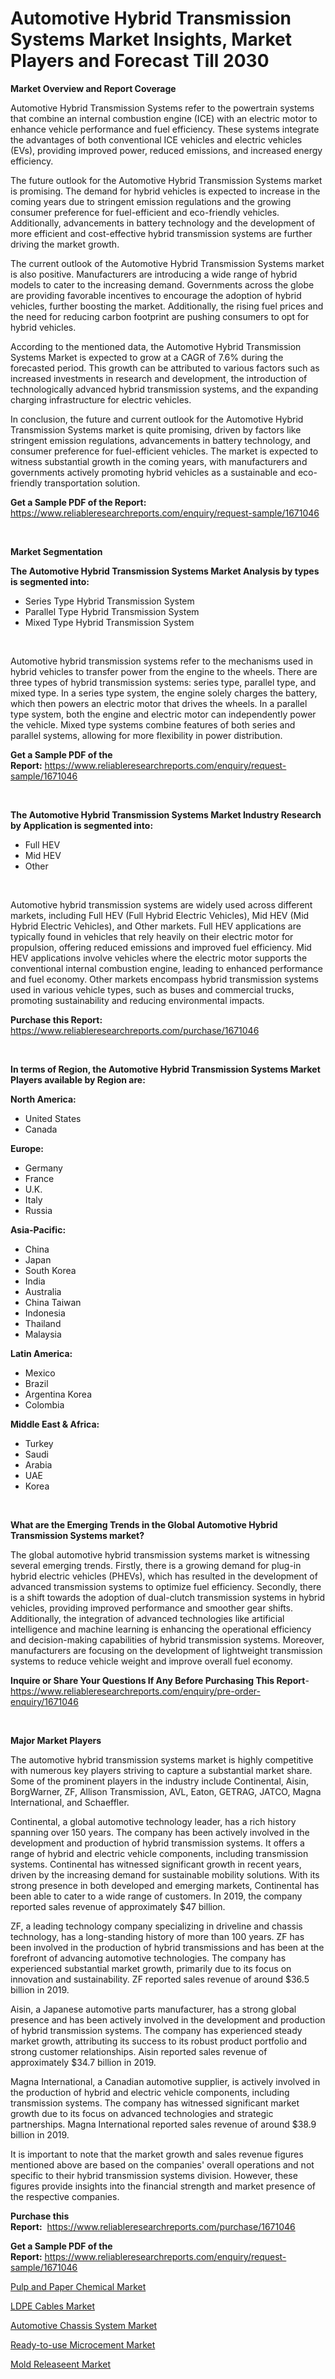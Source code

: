 <p><h1>Automotive Hybrid Transmission Systems Market Insights, Market Players and Forecast Till 2030</h1></p><p><strong>Market Overview and Report Coverage</strong></p>
<p><p>Automotive Hybrid Transmission Systems refer to the powertrain systems that combine an internal combustion engine (ICE) with an electric motor to enhance vehicle performance and fuel efficiency. These systems integrate the advantages of both conventional ICE vehicles and electric vehicles (EVs), providing improved power, reduced emissions, and increased energy efficiency.</p><p>The future outlook for the Automotive Hybrid Transmission Systems market is promising. The demand for hybrid vehicles is expected to increase in the coming years due to stringent emission regulations and the growing consumer preference for fuel-efficient and eco-friendly vehicles. Additionally, advancements in battery technology and the development of more efficient and cost-effective hybrid transmission systems are further driving the market growth.</p><p>The current outlook of the Automotive Hybrid Transmission Systems market is also positive. Manufacturers are introducing a wide range of hybrid models to cater to the increasing demand. Governments across the globe are providing favorable incentives to encourage the adoption of hybrid vehicles, further boosting the market. Additionally, the rising fuel prices and the need for reducing carbon footprint are pushing consumers to opt for hybrid vehicles.</p><p>According to the mentioned data, the Automotive Hybrid Transmission Systems Market is expected to grow at a CAGR of 7.6% during the forecasted period. This growth can be attributed to various factors such as increased investments in research and development, the introduction of technologically advanced hybrid transmission systems, and the expanding charging infrastructure for electric vehicles.</p><p>In conclusion, the future and current outlook for the Automotive Hybrid Transmission Systems market is quite promising, driven by factors like stringent emission regulations, advancements in battery technology, and consumer preference for fuel-efficient vehicles. The market is expected to witness substantial growth in the coming years, with manufacturers and governments actively promoting hybrid vehicles as a sustainable and eco-friendly transportation solution.</p></p>
<p><strong>Get a Sample PDF of the Report:</strong> <a href="https://www.reliableresearchreports.com/enquiry/request-sample/1671046">https://www.reliableresearchreports.com/enquiry/request-sample/1671046</a></p>
<p>&nbsp;</p>
<p><strong>Market Segmentation</strong></p>
<p><strong>The Automotive Hybrid Transmission Systems Market Analysis by types is segmented into:</strong></p>
<p><ul><li>Series Type Hybrid Transmission System</li><li>Parallel Type Hybrid Transmission System</li><li>Mixed Type Hybrid Transmission System</li></ul></p>
<p>&nbsp;</p>
<p><p>Automotive hybrid transmission systems refer to the mechanisms used in hybrid vehicles to transfer power from the engine to the wheels. There are three types of hybrid transmission systems: series type, parallel type, and mixed type. In a series type system, the engine solely charges the battery, which then powers an electric motor that drives the wheels. In a parallel type system, both the engine and electric motor can independently power the vehicle. Mixed type systems combine features of both series and parallel systems, allowing for more flexibility in power distribution.</p></p>
<p><strong>Get a Sample PDF of the Report:</strong>&nbsp;<a href="https://www.reliableresearchreports.com/enquiry/request-sample/1671046">https://www.reliableresearchreports.com/enquiry/request-sample/1671046</a></p>
<p>&nbsp;</p>
<p><strong>The Automotive Hybrid Transmission Systems Market Industry Research by Application is segmented into:</strong></p>
<p><ul><li>Full HEV</li><li>Mid HEV</li><li>Other</li></ul></p>
<p>&nbsp;</p>
<p><p>Automotive hybrid transmission systems are widely used across different markets, including Full HEV (Full Hybrid Electric Vehicles), Mid HEV (Mid Hybrid Electric Vehicles), and Other markets. Full HEV applications are typically found in vehicles that rely heavily on their electric motor for propulsion, offering reduced emissions and improved fuel efficiency. Mid HEV applications involve vehicles where the electric motor supports the conventional internal combustion engine, leading to enhanced performance and fuel economy. Other markets encompass hybrid transmission systems used in various vehicle types, such as buses and commercial trucks, promoting sustainability and reducing environmental impacts.</p></p>
<p><strong>Purchase this Report:</strong>&nbsp; <a href="https://www.reliableresearchreports.com/purchase/1671046">https://www.reliableresearchreports.com/purchase/1671046</a></p>
<p>&nbsp;</p>
<p><strong>In terms of Region, the Automotive Hybrid Transmission Systems Market Players available by Region are:</strong></p>
<p>
    <p> <strong> North America: </strong>
        <ul>
            <li>United States</li>
            <li>Canada</li>
        </ul>
        </p> 
    <p> <strong> Europe: </strong>
        <ul>
            <li>Germany</li>
            <li>France</li>
            <li>U.K.</li>
            <li>Italy</li>
            <li>Russia</li>
        </ul>
        </p> 
    <p> <strong> Asia-Pacific: </strong>
        <ul>
            <li>China</li>
            <li>Japan</li>
            <li>South Korea</li>
            <li>India</li>
            <li>Australia</li>
            <li>China Taiwan</li>
            <li>Indonesia</li>
            <li>Thailand</li>
            <li>Malaysia</li>
        </ul>
        </p> 
    <p> <strong> Latin America: </strong>
        <ul>
            <li>Mexico</li>
            <li>Brazil</li>
            <li>Argentina Korea</li>
            <li>Colombia</li>
        </ul>
        </p> 
    <p> <strong> Middle East & Africa: </strong>
        <ul>
            <li>Turkey</li>
            <li>Saudi</li>
            <li>Arabia</li>
            <li>UAE</li>
            <li>Korea</li>
        </ul>
    </p>
    </p>
<p>&nbsp;</p>
<p><strong>What are the Emerging Trends in the Global Automotive Hybrid Transmission Systems market?</strong></p>
<p><p>The global automotive hybrid transmission systems market is witnessing several emerging trends. Firstly, there is a growing demand for plug-in hybrid electric vehicles (PHEVs), which has resulted in the development of advanced transmission systems to optimize fuel efficiency. Secondly, there is a shift towards the adoption of dual-clutch transmission systems in hybrid vehicles, providing improved performance and smoother gear shifts. Additionally, the integration of advanced technologies like artificial intelligence and machine learning is enhancing the operational efficiency and decision-making capabilities of hybrid transmission systems. Moreover, manufacturers are focusing on the development of lightweight transmission systems to reduce vehicle weight and improve overall fuel economy.</p></p>
<p><strong>Inquire or Share Your Questions If Any Before Purchasing This Report</strong>- <a href="https://www.reliableresearchreports.com/enquiry/pre-order-enquiry/1671046">https://www.reliableresearchreports.com/enquiry/pre-order-enquiry/1671046</a></p>
<p>&nbsp;</p>
<p><strong>Major Market Players</strong></p>
<p><p>The automotive hybrid transmission systems market is highly competitive with numerous key players striving to capture a substantial market share. Some of the prominent players in the industry include Continental, Aisin, BorgWarner, ZF, Allison Transmission, AVL, Eaton, GETRAG, JATCO, Magna International, and Schaeffler.</p><p>Continental, a global automotive technology leader, has a rich history spanning over 150 years. The company has been actively involved in the development and production of hybrid transmission systems. It offers a range of hybrid and electric vehicle components, including transmission systems. Continental has witnessed significant growth in recent years, driven by the increasing demand for sustainable mobility solutions. With its strong presence in both developed and emerging markets, Continental has been able to cater to a wide range of customers. In 2019, the company reported sales revenue of approximately $47 billion.</p><p>ZF, a leading technology company specializing in driveline and chassis technology, has a long-standing history of more than 100 years. ZF has been involved in the production of hybrid transmissions and has been at the forefront of advancing automotive technologies. The company has experienced substantial market growth, primarily due to its focus on innovation and sustainability. ZF reported sales revenue of around $36.5 billion in 2019.</p><p>Aisin, a Japanese automotive parts manufacturer, has a strong global presence and has been actively involved in the development and production of hybrid transmission systems. The company has experienced steady market growth, attributing its success to its robust product portfolio and strong customer relationships. Aisin reported sales revenue of approximately $34.7 billion in 2019.</p><p>Magna International, a Canadian automotive supplier, is actively involved in the production of hybrid and electric vehicle components, including transmission systems. The company has witnessed significant market growth due to its focus on advanced technologies and strategic partnerships. Magna International reported sales revenue of around $38.9 billion in 2019.</p><p>It is important to note that the market growth and sales revenue figures mentioned above are based on the companies' overall operations and not specific to their hybrid transmission systems division. However, these figures provide insights into the financial strength and market presence of the respective companies.</p></p>
<p><strong>Purchase this Report:</strong>&nbsp;&nbsp;<a href="https://www.reliableresearchreports.com/purchase/1671046">https://www.reliableresearchreports.com/purchase/1671046</a></p>
<p></p>
<p><strong>Get a Sample PDF of the Report:</strong>&nbsp;<a href="https://www.reliableresearchreports.com/enquiry/request-sample/1671046">https://www.reliableresearchreports.com/enquiry/request-sample/1671046</a></p>
<p><p><a href="https://medium.com/@sheilahaley2023/pulp-and-paper-chemical-market-share-evolution-and-market-growth-trends-2023-2030-7c81fd460a22">Pulp and Paper Chemical Market</a></p><p><a href="https://www.linkedin.com/pulse/decoding-ldpe-cables-market-deep-dive-latest-trends-segmentation/">LDPE Cables Market</a></p><p><a href="https://github.com/ambrozg/Market-Research-Report-List-1/blob/main/automotive-chassis-system-market.md">Automotive Chassis System Market</a></p><p><a href="https://www.linkedin.com/pulse/ready-to-use-microcement-market-size-share-global-analysis/">Ready-to-use Microcement Market</a></p><p><a href="https://medium.com/@marvinwalsh2023/mold-releaseent-market-the-key-to-successful-business-strategy-forecast-till-2030-4ee1d4fc7a84">Mold Releaseent Market</a></p></p>